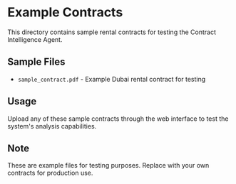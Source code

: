 # Example Contracts

This directory contains sample rental contracts for testing the Contract Intelligence Agent.

## Sample Files

- `sample_contract.pdf` - Example Dubai rental contract for testing

## Usage

Upload any of these sample contracts through the web interface to test the system's analysis capabilities.

## Note

These are example files for testing purposes. Replace with your own contracts for production use.
